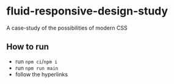 # fluid-responsive-design-study

A case-study of the possibilities of modern CSS

## How to run

- run `npm ci`/`npm i`
- run `npm run main`
- follow the hyperlinks
